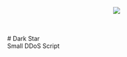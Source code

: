 <p align="center">
<img src="https://raw.githubusercontent.com/s1l3nt78/s1l3nt78.github.io/master/stuff/darkstar.PNG" align="middle">
</p>
<br>
<br>
# Dark Star
<br>
 Small DDoS Script
